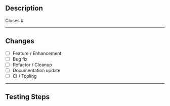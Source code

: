 ## Description
<!-- Describe your changes clearly and concisely. What problem does this solve? -->
<!-- Example: Fixes issue #42 by adding caching to the project root detection logic. -->

Closes #

---

## Changes

- [ ] Feature / Enhancement
- [ ] Bug fix
- [ ] Refactor / Cleanup
- [ ] Documentation update
- [ ] CI / Tooling

---

## Testing Steps
